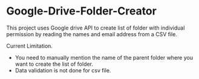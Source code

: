 # Google-Drive-Folder-Creator
This project uses Google drive API to create list of folder with individual permission by reading the names and email address from a CSV file.

Current Limitation.
<ul>
<li>You need to manually mention the name of the parent folder where you want to create the list of folder.</li>
<li>Data validation is not done for csv file.</li>
